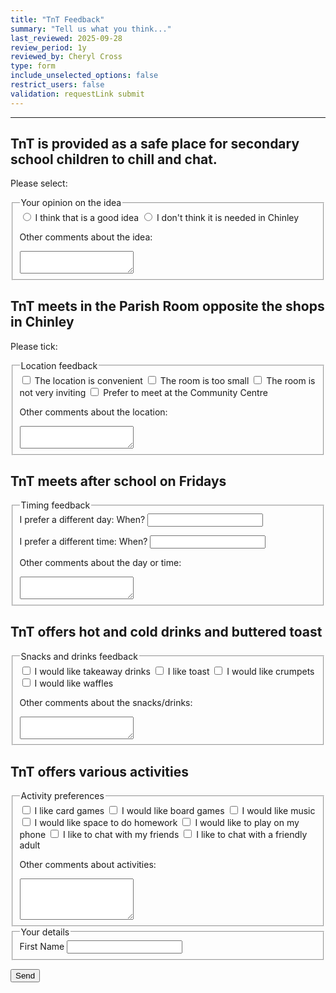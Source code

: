 ```yaml
---
title: "TnT Feedback"
summary: "Tell us what you think..."
last_reviewed: 2025-09-28
review_period: 1y
reviewed_by: Cheryl Cross
type: form
include_unselected_options: false
restrict_users: false
validation: requestLink submit
---
```


<form 
  name="{{< getPageTitle >}}" 
  class="verified-form"
  data-netlify="true"
  netlify
>

<input type="hidden" name="_gotcha" style="display:none !important">

<hr>
<h2>TnT is provided as a safe place for secondary school children to chill and chat.</h2>
<p>Please select:</p>

<fieldset>
  <legend>Your opinion on the idea</legend>
  <label><input type="radio" name="Idea" value="Good Idea"> I think that is a good idea</label>
  <label><input type="radio" name="Idea" value="Bad Idea"> I don't think it is needed in Chinley</label>

  <label for="idea_other">Other comments about the idea:</label>
  <textarea id="idea_other" name="Idea_Other" rows="2"></textarea>
</fieldset>

<h2>TnT meets in the Parish Room opposite the shops in Chinley</h2>
<p>Please tick:</p>

<fieldset>
  <legend>Location feedback</legend>
  <label><input type="checkbox" name="Convenient" value="yes"> The location is convenient</label>
  <label><input type="checkbox" name="Small" value="yes"> The room is too small</label>
  <label><input type="checkbox" name="Uninviting" value="yes"> The room is not very inviting</label>
  <label><input type="checkbox" name="CommunityCentre" value="yes"> Prefer to meet at the Community Centre</label>

  <label for="location_other">Other comments about the location:</label>
  <textarea id="location_other" name="Location_Other" rows="2"></textarea>
</fieldset>

<h2>TnT meets after school on Fridays</h2>

<fieldset>
  <legend>Timing feedback</legend>
  <label for="day_preference">I prefer a different day: When?</label>
  <input id="day_preference" name="Day" type="text">

  <label for="time_preference">I prefer a different time: When?</label>
  <input id="time_preference" name="Time" type="text">

  <label for="daytime_other">Other comments about the day or time:</label>
  <textarea id="daytime_other" name="DayTime_Other" rows="2"></textarea>
</fieldset>

<h2>TnT offers hot and cold drinks and buttered toast</h2>

<fieldset>
  <legend>Snacks and drinks feedback</legend>
  <label><input type="checkbox" name="Takeaway" value="yes"> I would like takeaway drinks</label>
  <label><input type="checkbox" name="Toast" value="yes"> I like toast</label>
  <label><input type="checkbox" name="Crumpets" value="yes"> I would like crumpets</label>
  <label><input type="checkbox" name="Waffles" value="yes"> I would like waffles</label>

  <label for="snacks_other">Other comments about the snacks/drinks:</label>
  <textarea id="snacks_other" name="Snacks_Other" rows="2"></textarea>
</fieldset>

<h2>TnT offers various activities</h2>

<fieldset>
  <legend>Activity preferences</legend>
  <label><input type="checkbox" name="Card_Games" value="yes"> I like card games</label>
  <label><input type="checkbox" name="Boardgames" value="yes"> I would like board games</label>
  <label><input type="checkbox" name="Music" value="yes"> I would like music</label>
  <label><input type="checkbox" name="Homework" value="yes"> I would like space to do homework</label>
  <label><input type="checkbox" name="SmartPhone" value="yes"> I would like to play on my phone</label>
  <label><input type="checkbox" name="Chat_Friends" value="yes"> I like to chat with my friends</label>
  <label><input type="checkbox" name="Chat_Adult" value="yes"> I like to chat with a friendly adult</label>

  <label for="activity_other">Other comments about activities:</label>
  <textarea id="activity_other" name="Activity_Other" rows="4"></textarea>
</fieldset>

<fieldset>
  <legend>Your details</legend>
  <label for="firstName">First Name</label>
  <input class="name" id="firstName" name="Name" type="text" required>
</fieldset>

<button type="submit">Send</button>
</form>
